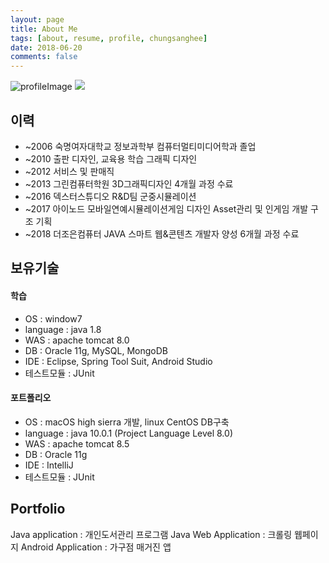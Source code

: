 ```yaml
---
layout: page
title: About Me
tags: [about, resume, profile, chungsanghee]
date: 2018-06-20
comments: false
---
```

![profileImage](./IMG_9464.jpg)
<img src="{{ site.logo }}" class="img-circle zoombtn animated rotateIn">

## 이력
* ~2006 숙명여자대학교 정보과학부 컴퓨터멀티미디어학과 졸업
* ~2010 출판 디자인, 교육용 학습 그래픽 디자인
* ~2012 서비스 및 판매직
* ~2013 그린컴퓨터학원 3D그래픽디자인 4개월 과정 수료
* ~2016 덱스터스튜디오 R&D팀 군중시뮬레이션
* ~2017 아이노드 모바일연예시뮬레이션게임 디자인 Asset관리 및 인게임 개발 구조 기획
* ~2018 더조은컴퓨터 JAVA 스마트 웹&콘텐츠 개발자 양성 6개월 과정 수료

## 보유기술

#### 학습
* OS : window7
* language : java 1.8
* WAS : apache tomcat 8.0
* DB : Oracle 11g, MySQL, MongoDB
* IDE : Eclipse, Spring Tool Suit, Android Studio
* 테스트모듈 : JUnit 

#### 포트폴리오
* OS : macOS high sierra 개발, linux CentOS DB구축
* language : java 10.0.1 (Project Language Level 8.0)
* WAS : apache tomcat 8.5
* DB : Oracle 11g
* IDE : IntelliJ
* 테스트모듈 : JUnit

## Portfolio
Java application : 개인도서관리 프로그램
Java Web Application : 크롤링 웹페이지
Android Application : 가구점 매거진 앱
